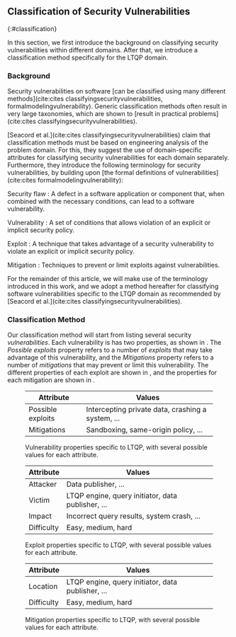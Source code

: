 ## Classification of Security Vulnerabilities
{:#classification}

In this section, we first introduce the background on classifying security vulnerabilities within different domains.
After that, we introduce a classification method specifically for the LTQP domain.

### Background

Security vulnerabilities on software [can be classified using many different methods](cite:cites classifyingsecurityvulnerabilities, formalmodelingvulnerability).
Generic classification methods often result in very large taxonomies,
which are shown to [result in practical problems](cite:cites classifyingsecurityvulnerabilities).

[Seacord et al.](cite:cites classifyingsecurityvulnerabilities)
claim that classification methods must be based on engineering analysis of the problem domain.
For this, they suggest the use of domain-specific attributes for classifying security vulnerabilities for each domain separately.
Furthermore, they introduce the following terminology for security vulnerabilities,
by building upon [the formal definitions of vulnerabilities](cite:cites formalmodelingvulnerability):

Security flaw
: A defect in a software application or component that, when combined with the necessary conditions, can lead to a software vulnerability.

Vulnerability
: A set of conditions that allows violation of an explicit or implicit security policy.

Exploit
: A technique that takes advantage of a security vulnerability to violate an explicit or implicit security policy.

Mitigation
: Techniques to prevent or limit exploits against vulnerabilities.

For the remainder of this article, we will make use of the terminology introduced in this work,
and we adopt a method hereafter for classifying software vulnerabilities specific to the LTQP domain
as recommended by [Seacord et al.](cite:cites classifyingsecurityvulnerabilities).

### Classification Method

Our classification method will start from listing several security _vulnerabilities_.
Each vulnerability is has two properties, as shown in [](#table-vulnerability-properties).
The _Possible exploits_ property refers to a number of _exploits_ that may take advantage of this vulnerability,
and the _Mitigations_ property refers to a number of _mitigations_ that may prevent or limit this vulnerability.
The different properties of each exploit are shown in [](#table-exploit-properties),
and the properties for each mitigation are shown in [](#table-mitigation-properties).

<figure id="table-vulnerability-properties" markdown="1">

| Attribute                             | Values     |
|---------------------------------------|------------|
| Possible exploits		                | Intercepting private data, crashing a system, ... |
| Mitigations			                | Sandboxing, same-origin policy, ... |

<figcaption markdown="block">
Vulnerability properties specific to LTQP, with several possible values for each attribute.
</figcaption>
</figure>


<figure id="table-exploit-properties" markdown="1">

| Attribute                             | Values     |
|---------------------------------------|------------|
| Attacker 				                | Data publisher, ... |
| Victim 				                | LTQP engine, query initiator, data publisher, ... |
| Impact 				                | Incorrect query results, system crash, ... |
| Difficulty 				            | Easy, medium, hard |

<figcaption markdown="block">
Exploit properties specific to LTQP, with several possible values for each attribute.
</figcaption>
</figure>

<figure id="table-mitigation-properties" markdown="1">

| Attribute                             | Values     |
|---------------------------------------|------------|
| Location 				                | LTQP engine, query initiator, data publisher, ... |
| Difficulty 				            | Easy, medium, hard |

<figcaption markdown="block">
Mitigation properties specific to LTQP, with several possible values for each attribute.
</figcaption>
</figure>